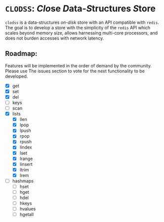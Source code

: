 # `CLODSS`: *Clo*se *D*ata-*S*tructures *S*tore #

`clodss` is a data-structures *on-disk* store with an API compatible with
`redis`. The goal is to develop a store with the simplicity of the `redis` API
which scales beyond memory size, allows harnessing multi-core processors, and
does not burden accesses with network latency.

## Roadmap:

Features will be implemented in the order of demand by the community. Please use
The issues section to vote for the next functionality to be developed.

- [x] get
- [x] set
- [x] del
- [ ] keys
- [ ] scan
- [x] lists
    - [x] llen
    - [x] lpop
    - [x] lpush
    - [x] rpop
    - [x] rpush
    - [x] lindex
    - [x] lset
    - [x] lrange
    - [x] linsert
    - [x] ltrim
    - [x] lrem
- [ ] hashmaps
    - [ ] hset
    - [ ] hget
    - [ ] hdel
    - [ ] hkeys
    - [ ] hvalues
    - [ ] hgetall
